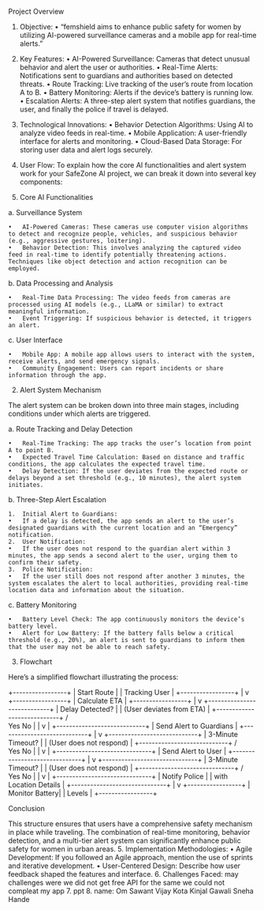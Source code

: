 Project Overview

1.	Objective:
	• “femshield aims to enhance public safety for women by utilizing AI-powered surveillance cameras and a mobile app for real-time alerts.”
2.	Key Features:
	•	AI-Powered Surveillance: Cameras that detect unusual behavior and alert the user or authorities.
	•	Real-Time Alerts: Notifications sent to guardians and authorities based on detected threats.
	•	Route Tracking: Live tracking of the user’s route from location A to B.
	•	Battery Monitoring: Alerts if the device’s battery is running low.
	•	Escalation Alerts: A three-step alert system that notifies guardians, the user, and finally the police if travel is delayed.
3.	Technological Innovations:
	•	Behavior Detection Algorithms: Using AI to analyze video feeds in real-time.
	•	Mobile Application: A user-friendly interface for alerts and monitoring.
	•	Cloud-Based Data Storage: For storing user data and alert logs securely.
4.	User Flow:
	To explain how the core AI functionalities and alert system work for your SafeZone AI project, we can break it down into several key components:

1. Core AI Functionalities

a. Surveillance System

	•	AI-Powered Cameras: These cameras use computer vision algorithms to detect and recognize people, vehicles, and suspicious behavior (e.g., aggressive gestures, loitering).
	•	Behavior Detection: This involves analyzing the captured video feed in real-time to identify potentially threatening actions. Techniques like object detection and action recognition can be employed.

b. Data Processing and Analysis

	•	Real-Time Data Processing: The video feeds from cameras are processed using AI models (e.g., LLaMA or similar) to extract meaningful information.
	•	Event Triggering: If suspicious behavior is detected, it triggers an alert.

c. User Interface

	•	Mobile App: A mobile app allows users to interact with the system, receive alerts, and send emergency signals.
	•	Community Engagement: Users can report incidents or share information through the app.

2. Alert System Mechanism

The alert system can be broken down into three main stages, including conditions under which alerts are triggered.

a. Route Tracking and Delay Detection

	•	Real-Time Tracking: The app tracks the user’s location from point A to point B.
	•	Expected Travel Time Calculation: Based on distance and traffic conditions, the app calculates the expected travel time.
	•	Delay Detection: If the user deviates from the expected route or delays beyond a set threshold (e.g., 10 minutes), the alert system initiates.

b. Three-Step Alert Escalation

	1.	Initial Alert to Guardians:
	•	If a delay is detected, the app sends an alert to the user’s designated guardians with the current location and an “Emergency” notification.
	2.	User Notification:
	•	If the user does not respond to the guardian alert within 3 minutes, the app sends a second alert to the user, urging them to confirm their safety.
	3.	Police Notification:
	•	If the user still does not respond after another 3 minutes, the system escalates the alert to local authorities, providing real-time location data and information about the situation.

c. Battery Monitoring

	•	Battery Level Check: The app continuously monitors the device’s battery level.
	•	Alert for Low Battery: If the battery falls below a critical threshold (e.g., 20%), an alert is sent to guardians to inform them that the user may not be able to reach safety.

3. Flowchart

Here’s a simplified flowchart illustrating the process:

+-----------------+
|   Start Route   |
|  Tracking User  |
+-----------------+
        |
        v
+-----------------+
|   Calculate ETA |
+-----------------+
        |
        v
+----------------------------+
|  Delay Detected?           |
|  (User deviates from ETA)  |
+----------------------------+
       /      \
     Yes       No
      |         |
      v         |
+----------------------------+
|  Send Alert to Guardians   |
+----------------------------+
      |
      v
+----------------------------+
|  3-Minute Timeout?         |
|   (User does not respond)   |
+----------------------------+
       /       \
     Yes        No
      |          |
      v          |
+------------------------------+
|  Send Alert to User         |
+------------------------------+
      |
      v
+------------------------------+
|  3-Minute Timeout?          |
|  (User does not respond)     |
+------------------------------+
       /       \
     Yes        No
      |          |
      v          |
+------------------------------+
|  Notify Police               |
|  with Location Details       |
+------------------------------+
      |
      v
+-----------------+
|   Monitor Battery|
|   Levels         |
+-----------------+

Conclusion

This structure ensures that users have a comprehensive safety mechanism in place while traveling. The combination of real-time monitoring, behavior detection, and a multi-tier alert system can significantly enhance public safety for women in urban areas. 
5.	Implementation Methodologies:
	•	Agile Development: If you followed an Agile approach, mention the use of sprints and iterative development.
	•	User-Centered Design: Describe how user feedback shaped the features and interface.
6.	Challenges Faced:
	may challenges were we did not get free API for the same we could not compleat my app
7. ppt
8. name:
Om Sawant
Vijay Kota
Kinjal Gawali
Sneha Hande
   
